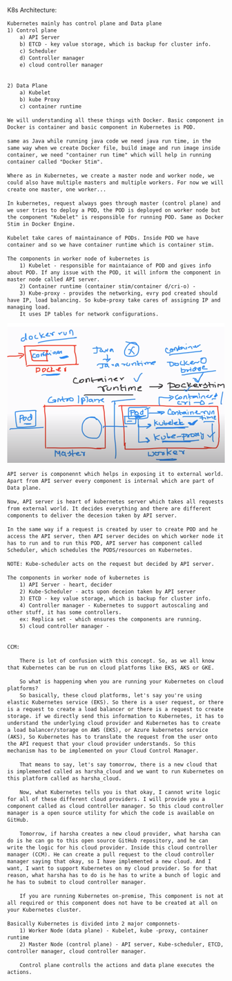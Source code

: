 K8s Architecture:

    Kubernetes mainly has control plane and Data plane 
    1) Control plane 
        a) API Server
        b) ETCD - key value storage, which is backup for cluster info.
        c) Scheduler
        d) Controller manager
        e) cloud controller manager


    2) Data Plane
        a) Kubelet
        b) kube Proxy 
        c) container runtime

    We will understanding all these things with Docker. Basic component in Docker is container and basic component in Kubernetes is POD.

    same as Java while running java code we need java run time, in the same way when we create Docker file, build image and run image inside container, we need "container run time" which will help in running container called "Docker Stim". 

    Where as in Kubernetes, we create a master node and worker node, we could also have multiple masters and multiple workers. For now we will create one master, one worker...

    In kubernetes, request always goes through master (control plane) and we user tries to deploy a POD, the POD is deployed on worker node but the component "Kubelet" is responsible for running POD. Same as Docker Stim in Docker Engine.

    Kubelet take cares of maintainance of PODs. Inside POD we have container and so we have container runtime which is container stim.

    The components in worker node of kubernetes is 
        1) Kubelet - responsible for maintaiance of POD and gives info about POD. If any issue with the POD, it will inform the component in master node called API server.
        2) Container runtime (container stim/container d/cri-o) - 
        3) Kube-proxy - provides the networking, evry pod created should have IP, load balancing. So kube-proxy take cares of assigning IP and managing load.
        It uses IP tables for network configurations.

![Alt text](image.png)



    API server is componennt which helps in exposing it to external world. Apart from API server every component is internal which are part of Data plane.

    Now, API server is heart of kubernetes server which takes all requests from external world. It decides everything and there are different components to deliver the decesion taken by API server.

    In the same way if a request is created by user to create POD and he access the API server, then API server decides on which worker node it has to run and to run this POD, API server has component called Scheduler, which schedules the PODS/resources on Kubernetes.

    NOTE: Kube-scheduler acts on the request but decided by API server.

    The components in worker node of kubernetes is 
        1) API Server - heart, decider
        2) Kube-Scheduler - acts upon deceion taken by API server
        3) ETCD - key value storage, which is backup for cluster info.
        4) Controller manager - Kubernetes to support autoscaling and other stuff, it has some controllers.
        ex: Replica set - which ensures the components are running.
        5) cloud controller manager -  


    CCM:

        There is lot of confusion with this concept. So, as we all know that Kubernetes can be run on cloud platforms like EKS, AKS or GKE. 

        So what is happening when you are running your Kubernetes on cloud platforms?
        So basically, these cloud platforms, let's say you're using elastic Kubernetes service (EKS). So there is a user request, or there is a request to create a load balancer or there is a request to create storage. if we directly send this information to Kubernetes, it has to understand the underlying cloud provider and Kubernetes has to create a load balancer/storage on AWS (EKS), or Azure kubernetes service (AKS), So Kubernetes has to translate the request from the user onto the API request that your cloud provider understands. So this mechanism has to be implemented on your Cloud Control Manager. 
        
        That means to say, let's say tomorrow, there is a new cloud that is implemented called as harsha_cloud and we want to run Kubernetes on this platform called as harsha_cloud. 

        Now, what Kubernetes tells you is that okay, I cannot write logic for all of these different cloud providers. I will provide you a component called as cloud controller manager. So this cloud controller manager is a open source utility for which the code is available on GitHub. 
        
        Tomorrow, if harsha creates a new cloud provider, what harsha can do is he can go to this open source GitHub repository, and he can write the logic for his cloud provider. Inside this cloud controller manager (CCM). He can create a pull request to the cloud controller manager saying that okay, so I have implemented a new cloud. And I want, I want to support Kubernetes on my cloud provider. So for that reason, what harsha has to do is he has to write a bunch of logic and he has to submit to cloud controller manager. 

        If you are running Kubernetes on-premise, This component is not at all required or this component does not have to be created at all on your Kubernetes cluster. 

    Basically Kubernetes is divided into 2 major componnets-
        1) Worker Node (data plane) - Kubelet, kube -proxy, container runtime
        2) Master Node (control plane) - API server, Kube-scheduler, ETCD, controller manager, cloud controller manager.

        Control plane controlls the actions and data plane executes the actions.

